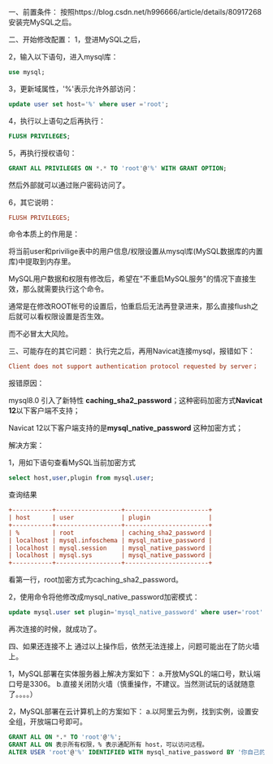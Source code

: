 一、前置条件：
按照https://blog.csdn.net/h996666/article/details/80917268安装完MySQL之后。

二、开始修改配置：
1，登进MySQL之后，

2，输入以下语句，进入mysql库：

```sql
use mysql;
```


3，更新域属性，'%'表示允许外部访问：

```sql
update user set host='%' where user ='root';
```

4，执行以上语句之后再执行：

```sql
FLUSH PRIVILEGES;
```

5，再执行授权语句：

```sql
GRANT ALL PRIVILEGES ON *.* TO 'root'@'%' WITH GRANT OPTION;
```

然后外部就可以通过账户密码访问了。

6，其它说明：

```ini
FLUSH PRIVILEGES;
```

命令本质上的作用是：

将当前user和privilige表中的用户信息/权限设置从mysql库(MySQL数据库的内置库)中提取到内存里。

MySQL用户数据和权限有修改后，希望在"不重启MySQL服务"的情况下直接生效，那么就需要执行这个命令。

通常是在修改ROOT帐号的设置后，怕重启后无法再登录进来，那么直接flush之后就可以看权限设置是否生效。

而不必冒太大风险。

三、可能存在的其它问题：
执行完之后，再用Navicat连接mysql，报错如下：

```ini
Client does not support authentication protocol requested by server；
```

报错原因：

mysql8.0 引入了新特性 **caching_sha2_password**；这种密码加密方式**Navicat 12**以下客户端不支持；

Navicat 12以下客户端支持的是**mysql_native_password** 这种加密方式；

解决方案：

1，用如下语句查看MySQL当前加密方式

```sql
select host,user,plugin from mysql.user;
```

查询结果

```ini
+-----------+------------------+-----------------------+
| host      | user             | plugin                |
+-----------+------------------+-----------------------+
| %         | root             | caching_sha2_password |
| localhost | mysql.infoschema | mysql_native_password |
| localhost | mysql.session    | mysql_native_password |
| localhost | mysql.sys        | mysql_native_password |
+-----------+------------------+-----------------------+
```

看第一行，root加密方式为caching_sha2_password。

2，使用命令将他修改成mysql_native_password加密模式：

```sql
update mysql.user set plugin='mysql_native_password' where user='root' and host = '%';
```

再次连接的时候，就成功了。

四、如果还连接不上
通过以上操作后，依然无法连接上，问题可能出在了防火墙上。

1，MySQL部署在实体服务器上解决方案如下：
a.开放MySQL的端口号，默认端口号是3306。
b.直接关闭防火墙（慎重操作，不建议。当然测试玩的话就随意了。。。。）

2，MySQL部署在云计算机上的方案如下：
a.以阿里云为例，找到实例，设置安全组，开放端口号即可。





```sql
GRANT ALL ON *.* TO 'root'@'%';
GRANT ALL ON 表示所有权限，% 表示通配所有 host，可以访问远程。
ALTER USER 'root'@'%' IDENTIFIED WITH mysql_native_password BY '你自己的密码';
```

